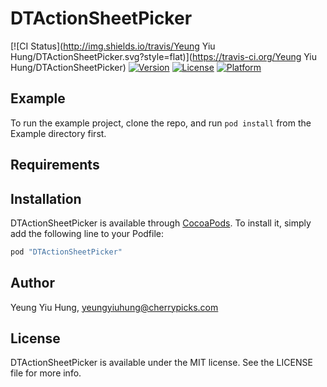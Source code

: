 # DTActionSheetPicker

[![CI Status](http://img.shields.io/travis/Yeung Yiu Hung/DTActionSheetPicker.svg?style=flat)](https://travis-ci.org/Yeung Yiu Hung/DTActionSheetPicker)
[![Version](https://img.shields.io/cocoapods/v/DTActionSheetPicker.svg?style=flat)](http://cocoapods.org/pods/DTActionSheetPicker)
[![License](https://img.shields.io/cocoapods/l/DTActionSheetPicker.svg?style=flat)](http://cocoapods.org/pods/DTActionSheetPicker)
[![Platform](https://img.shields.io/cocoapods/p/DTActionSheetPicker.svg?style=flat)](http://cocoapods.org/pods/DTActionSheetPicker)

## Example

To run the example project, clone the repo, and run `pod install` from the Example directory first.

## Requirements

## Installation

DTActionSheetPicker is available through [CocoaPods](http://cocoapods.org). To install
it, simply add the following line to your Podfile:

```ruby
pod "DTActionSheetPicker"
```

## Author

Yeung Yiu Hung, yeungyiuhung@cherrypicks.com

## License

DTActionSheetPicker is available under the MIT license. See the LICENSE file for more info.
